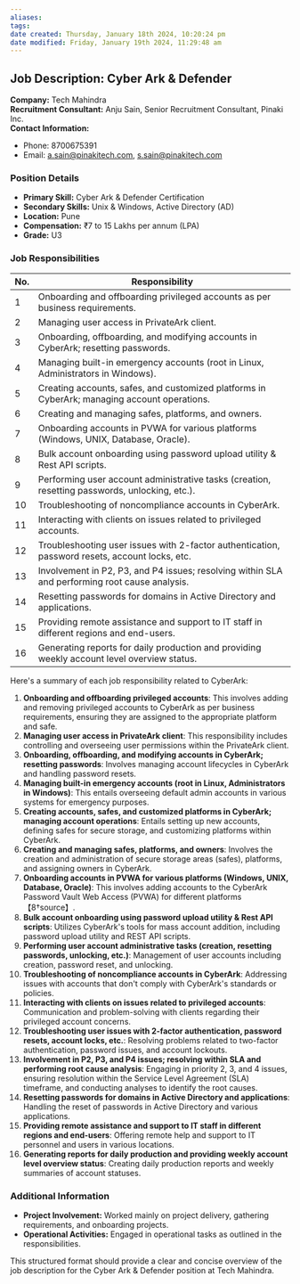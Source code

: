 ```yaml
---
aliases: 
tags: 
date created: Thursday, January 18th 2024, 10:20:24 pm
date modified: Friday, January 19th 2024, 11:29:48 am
---
```


## Job Description: Cyber Ark & Defender

**Company:** Tech Mahindra  
**Recruitment Consultant:** Anju Sain, Senior Recruitment Consultant, Pinaki Inc.  
**Contact Information:**
- Phone: 8700675391
- Email: a.sain@pinakitech.com, s.sain@pinakitech.com

### Position Details

- **Primary Skill:** Cyber Ark & Defender Certification
- **Secondary Skills:** Unix & Windows, Active Directory (AD)
- **Location:** Pune
- **Compensation:** ₹7 to 15 Lakhs per annum (LPA)
- **Grade:** U3

### Job Responsibilities

| No. | Responsibility                                                                                          |
|-----|--------------------------------------------------------------------------------------------------------|
| 1   | Onboarding and offboarding privileged accounts as per business requirements.                           |
| 2   | Managing user access in PrivateArk client.                                                             |
| 3   | Onboarding, offboarding, and modifying accounts in CyberArk; resetting passwords.                      |
| 4   | Managing built-in emergency accounts (root in Linux, Administrators in Windows).                       |
| 5   | Creating accounts, safes, and customized platforms in CyberArk; managing account operations.           |
| 6   | Creating and managing safes, platforms, and owners.                                                    |
| 7   | Onboarding accounts in PVWA for various platforms (Windows, UNIX, Database, Oracle).                   |
| 8   | Bulk account onboarding using password upload utility & Rest API scripts.                              |
| 9   | Performing user account administrative tasks (creation, resetting passwords, unlocking, etc.).         |
| 10  | Troubleshooting of noncompliance accounts in CyberArk.                                                 |
| 11  | Interacting with clients on issues related to privileged accounts.                                     |
| 12  | Troubleshooting user issues with 2-factor authentication, password resets, account locks, etc.        |
| 13  | Involvement in P2, P3, and P4 issues; resolving within SLA and performing root cause analysis.         |
| 14  | Resetting passwords for domains in Active Directory and applications.                                  |
| 15  | Providing remote assistance and support to IT staff in different regions and end-users.                |
| 16  | Generating reports for daily production and providing weekly account level overview status.            |        
Here's a summary of each job responsibility related to CyberArk:

1. **Onboarding and offboarding privileged accounts**: This involves adding and removing privileged accounts to CyberArk as per business requirements, ensuring they are assigned to the appropriate platform and safe.
2. **Managing user access in PrivateArk client**: This responsibility includes controlling and overseeing user permissions within the PrivateArk client.
3. **Onboarding, offboarding, and modifying accounts in CyberArk; resetting passwords**: Involves managing account lifecycles in CyberArk and handling password resets.
4. **Managing built-in emergency accounts (root in Linux, Administrators in Windows)**: This entails overseeing default admin accounts in various systems for emergency purposes.
5. **Creating accounts, safes, and customized platforms in CyberArk; managing account operations**: Entails setting up new accounts, defining safes for secure storage, and customizing platforms within CyberArk.
6. **Creating and managing safes, platforms, and owners**: Involves the creation and administration of secure storage areas (safes), platforms, and assigning owners in CyberArk.
7. **Onboarding accounts in PVWA for various platforms (Windows, UNIX, Database, Oracle)**: This involves adding accounts to the CyberArk Password Vault Web Access (PVWA) for different platforms【8†source】.
8. **Bulk account onboarding using password upload utility & Rest API scripts**: Utilizes CyberArk's tools for mass account addition, including password upload utility and REST API scripts.
9. **Performing user account administrative tasks (creation, resetting passwords, unlocking, etc.)**: Management of user accounts including creation, password reset, and unlocking.
10. **Troubleshooting of noncompliance accounts in CyberArk**: Addressing issues with accounts that don't comply with CyberArk's standards or policies.
11. **Interacting with clients on issues related to privileged accounts**: Communication and problem-solving with clients regarding their privileged account concerns.
12. **Troubleshooting user issues with 2-factor authentication, password resets, account locks, etc.**: Resolving problems related to two-factor authentication, password issues, and account lockouts.
13. **Involvement in P2, P3, and P4 issues; resolving within SLA and performing root cause analysis**: Engaging in priority 2, 3, and 4 issues, ensuring resolution within the Service Level Agreement (SLA) timeframe, and conducting analyses to identify the root causes.
14. **Resetting passwords for domains in Active Directory and applications**: Handling the reset of passwords in Active Directory and various applications.
15. **Providing remote assistance and support to IT staff in different regions and end-users**: Offering remote help and support to IT personnel and users in various locations.
16. **Generating reports for daily production and providing weekly account level overview status**: Creating daily production reports and weekly summaries of account statuses.

### Additional Information

- **Project Involvement:** Worked mainly on project delivery, gathering requirements, and onboarding projects.
- **Operational Activities:** Engaged in operational tasks as outlined in the responsibilities.

This structured format should provide a clear and concise overview of the job description for the Cyber Ark & Defender position at Tech Mahindra.